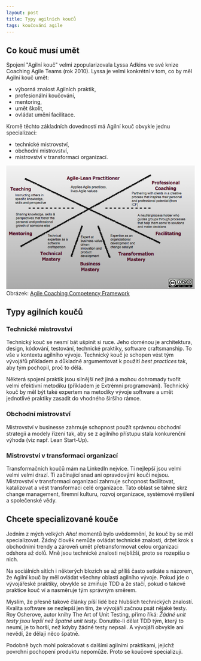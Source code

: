 ```yaml
---
layout: post
title: Typy agilních koučů
tags: koučování agile
---
```


## Co kouč musí umět

Spojení "Agilní kouč" velmi zpopularizovala Lyssa Adkins ve své knize Coaching Agile Teams (rok 2010).
Lyssa je velmi konkrétní v tom, co by měl Agilní kouč umět:

- výborná znalost Agilních praktik,
- profesionální koučování,
- mentoring,
- umět školit,
- ovládat umění facilitace.

Kromě těchto základních dovedností má Agilní kouč obvykle jednu specializaci:

- technické mistrovství,
- obchodní mistrovství,
- mistrovství v transformaci organizací.

![PCA výcvik](/assets/lyssa-adkins-framework.jpg)
Obrázek: [Agile Coaching Competency Framework](http://www.agilecoachinginstitute.com/agile-coaching-resources/)

## Typy agilních koučů

### Technické mistrovství

Technický kouč se nesmí bát ušpinit si ruce. Jeho doménou je architektura, design,
kódování, testování, technické praktiky, software craftsmanship. To vše v kontextu
agilního vývoje. Technický kouč je schopen vést tým vývojářů příkladem
a důkladně argumentovat k použití *best practices* tak, aby tým pochopil,
proč to dělá.

Některá spojení praktik jsou silnější než jiná a mohou dohromady tvořit velmi efektivní metodiku
(příkladem je Extrémní programování).
Technický kouč by měl být také expertem na metodiky vývoje software a umět jednotlivé praktiky
zasadit do vhodného širšího rámce.

### Obchodní mistrovství

Mistrovství v businesse zahrnuje schopnost použít správnou obchodní strategii a modely řízení
tak, aby se z agilního přístupu stala konkurenční výhoda (viz např. Lean Start-Up).

### Mistrovství v transformaci organizací

Transformačních koučů mám na LinkedIn nejvíce. Ti nejlepší jsou velmi velmi velmi drazí.
Ti začínající snad ani opravdovými kouči nejsou.
Mistrovství v transformaci organizací zahrnuje schopnost facilitovat, katalizovat a vést
transformaci celé organizace. Tato oblast se táhne skrz change management, firemní kulturu,
rozvoj organizace, systémové myšlení a společenské vědy.

## Chcete specializované kouče

Jedním z mých velkých *Aha!* momentů bylo uvědomnění,
že kouč by se měl specializovat. Žádný člověk nemůže ovládat technické znalosti,
držet krok s obchodními trendy a zároveň umět přetransformovat celou organizaci odshora až dolů.
Mně jsou technické znalosti nejbližší, proto se rozepíšu o nich.

Na sociálních sítích i některých blozích se až příliš často setkáte s názorem, že Agilní kouč
by měl ovládat všechny oblasti agilního vývoje. Pokud jde o vývojářeské praktiky,
obvykle se zmiňuje TDD a že stačí, pokud o takové praktice kouč ví a nasměruje tým
správným směrem.

Myslím, že přesně takové články píší lidé bez hlubších technických znalostí. Kvalita software se nezlepší
jen tím, že vývojáři začnou psát nějaké testy. Roy Osherove, autor knihy The Art of Unit Testing,
přímo říká: *Žádné unit testy jsou lepší než špatné unit testy.*
Donutíte-li dělat TDD tým, který to neumí, je to horší, než kdyby žádné testy nepsali.
A vývojáři obvykle ani nevědí, že dělají něco špatně.

Podobně bych mohl pokračovat s dalšími agilními praktikami, jejichž povrchní pochopení
produktu nepomůže. Proto se koučové specializují.
